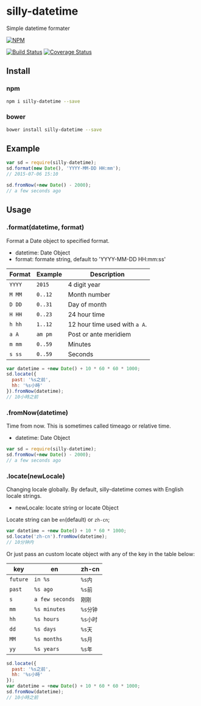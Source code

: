 # silly-datetime

Simple datetime formater

[![NPM](https://nodei.co/npm/silly-datetime.png?compact=true)](https://nodei.co/npm/silly-datetime/)

[![Build Status](https://travis-ci.org/csbun/silly-datetime.svg)](https://travis-ci.org/csbun/silly-datetime)
[![Coverage Status](https://coveralls.io/repos/csbun/silly-datetime/badge.svg?branch=master&service=github)](https://coveralls.io/github/csbun/silly-datetime?branch=master)

## Install

### npm

```sh
npm i silly-datetime --save
```

### bower

```sh
bower install silly-datetime --save
```

## Example

```javascript
var sd = require(silly-datetime);
sd.format(new Date(), 'YYYY-MM-DD HH:mm');
// 2015-07-06 15:10

sd.fromNow(+new Date() - 2000);
// a few seconds ago
```

## Usage

### .format(datetime, format)

Format a Date object to specified format.

- datetime: Date Object
- format: formate string, default to 'YYYY-MM-DD HH:mm:ss'

Format | Example | Description
------ | ------- | -----------
`YYYY` | `2015`  | 4 digit year
`M MM` | `0..12` | Month number
`D DD` | `0..31` | Day of month
`H HH` | `0..23` | 24 hour time
`h hh` | `1..12` | 12 hour time used with `a A`.
`a A`  | `am pm` | Post or ante meridiem
`m mm` | `0..59` | Minutes
`s ss` | `0..59` | Seconds

```javascript
var datetime = +new Date() + 10 * 60 * 60 * 1000;
sd.locate({
  past: '%s之前',
  hh: '%s小時'
}).fromNow(datetime);
// 10小時之前
```

### .fromNow(datetime)

Time from now. This is sometimes called timeago or relative time.

- datetime: Date Object

```javascript
var sd = require(silly-datetime);
sd.fromNow(+new Date() - 2000);
// a few seconds ago
```

### .locate(newLocale)

Changing locale globally. By default, silly-datetime comes with English locale strings.

- newLocale: locate string or locate Object

Locate string can be `en`(default) or `zh-cn`;

```javascript
var datetime = +new Date() + 10 * 60 * 1000;
sd.locate('zh-cn').fromNow(datetime);
// 10分钟内
```

Or just pass an custom locate object with any of the key in the table below:

key      | en              | zh-cn
-------- | --------------- | ------
`future` | `in %s`         | `%s内`
`past`   | `%s ago`        | `%s前`
`s`      | `a few seconds` | `刚刚`
`mm`     | `%s minutes`    | `%s分钟`
`hh`     | `%s hours`      | `%s小时`
`dd`     | `%s days`       | `%s天`
`MM`     | `%s months`     | `%s月`
`yy`     | `%s years`      | `%s年`

```javascript
sd.locate({
  past: '%s之前',
  hh: '%s小時'
});
var datetime = +new Date() + 10 * 60 * 60 * 1000;
sd.fromNow(datetime);
// 10小時之前
```
